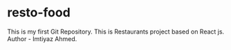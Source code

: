 # resto-food
This is my first Git Repository.
This is Restaurants project based on React js.
Author - Imtiyaz Ahmed.
